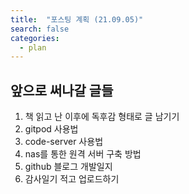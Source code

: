 ```yaml
---
title:  "포스팅 계획 (21.09.05)"
search: false
categories: 
  - plan
---
```


## 앞으로 써나갈 글들

1. 책 읽고 난 이후에 독후감 형태로 글 남기기
2. gitpod 사용법
3. code-server 사용법
4. nas를 통한 원격 서버 구축 방법
5. github 블로그 개발일지
6. 감사일기 적고 업로드하기